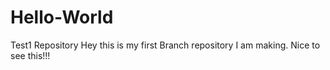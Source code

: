 # Hello-World
Test1 Repository
Hey this is my first Branch repository I am making. Nice to see this!!!
